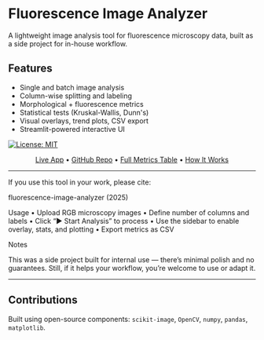 # Fluorescence Image Analyzer

A lightweight image analysis tool for fluorescence microscopy data, built as a side project for in-house workflow.

## Features

- Single and batch image analysis  
- Column-wise splitting and labeling  
- Morphological + fluorescence metrics  
- Statistical tests (Kruskal-Wallis, Dunn's)  
- Visual overlays, trend plots, CSV export  
- Streamlit-powered interactive UI

[![License: MIT](https://img.shields.io/badge/License-MIT-yellow.svg)](LICENSE)

<p align="center">
  <a href="https://indralux.streamlit.app/">Live App</a> •
  <a href="https://github.com/Batchu-Sai/Indralux">GitHub Repo</a> •
  <a href="docs/metrics_table.md">Full Metrics Table</a> •
  <a href="#how-it-works">How It Works</a>
</p>

---

If you use this tool in your work, please cite:

fluorescence-image-analyzer (2025)

Usage
	•	Upload RGB microscopy images
	•	Define number of columns and labels
	•	Click “▶️ Start Analysis” to process
	•	Use the sidebar to enable overlay, stats, and plotting
	•	Export metrics as CSV

Notes

This was a side project built for internal use — there’s minimal polish and no guarantees. Still, if it helps your workflow, you’re welcome to use or adapt it.

---

## Contributions

Built using open-source components: `scikit-image`, `OpenCV`, `numpy`, `pandas`, `matplotlib`.
